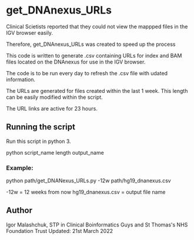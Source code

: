 # get_DNAnexus_URLs


Clinical Scietists reported that they could not view the mappped files in the IGV browser easily. 

Therefore, get_DNAnexus_URLs was created to speed up the process

This code is written to generate .csv containing URLs for index and BAM files located on the DNAnexus for use in the IGV browser. 

The code is to be run every day to refresh the .csv file with udated information. 

The URLs are generated for files created within the last 1 week. This length can be easily modified within the script. 

The URL links are active for 23 hours.

## Running the script

Run this script in python 3. 

python script_name length output_name

### Example:

python path/get_DNANexus_URLs.py -12w path/hg19_dnanexus.csv

-12w = 12 weeks from now
hg19_dnanexus.csv = output file name


## Author
Igor Malashchuk, 
STP in Clinical Boinformatics
Guys and St Thomas's NHS Foundation Trust
Updated: 21st March 2022 
